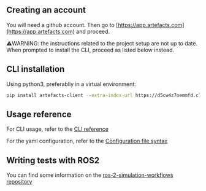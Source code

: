 ## Creating an account

You will need a github account. Then go to [https://app.artefacts.com](https://app.artefacts.com) and proceed.

⚠️WARNING: the instructions related to the project setup are not up to date. When prompted to install the CLI, proceed as listed below instead.

## CLI installation

Using python3, preferabliy in a virtual environment:

```bash
pip install artefacts-client --extra-index-url https://d5cw4z7oemmfd.cloudfront.net/pep503/ -U
```

## Usage reference

For CLI usage, refer to the [CLI reference](cli_reference)

For the yaml configuration, refer to the [Configuration file syntax](configuration_syntax)

## Writing tests with ROS2

You can find some information on the [ros-2-simulation-workflows repository](https://github.com/art-e-fact/ros2-simulation-workflows)
